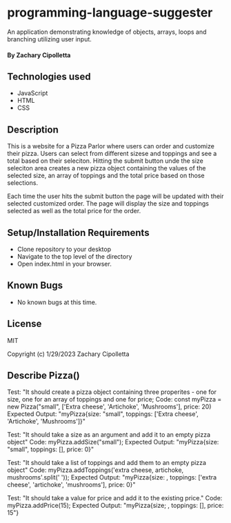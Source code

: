 # programming-language-suggester
An application demonstrating knowledge of objects, arrays, loops and branching utilizing user input.

#### By Zachary Cipolletta


## Technologies used

* JavaScript
* HTML
* CSS

## Description

This is a website for a Pizza Parlor where users can order and customize their pizza.  Users can select from different sizese and toppings and see a total based on their seleciton.  Hitting the submit button unde the size seleciton area creates a new pizza object containing the values of the selected size, an array of toppings and the total price based on those selections.

Each time the user hits the submit button the page will be updated with their selected customized order. The page will display the size and toppings selected as well as the total price for the order.


## Setup/Installation Requirements

* Clone repository to your desktop
* Navigate to the top level of the directory
* Open index.html in your browser.

## Known Bugs

 * No known bugs at this time.
 

## License
MIT

Copyright (c) 1/29/2023 Zachary Cipolletta

## Describe Pizza()

Test: "It should create a pizza object containing three properites - one for size, one for an array of toppings and one for price;
Code: const myPizza = new Pizza("small", ['Extra cheese', 'Artichoke', 'Mushrooms'], price: 20)
Expected Output: "myPizza{size: "small", toppings: ['Extra cheese', 'Artichoke', 'Mushrooms']}"

Test: "It should take a size as an argument and add it to an empty pizza object"
Code: myPizza.addSize("small");
Expected Output: "myPizza{size: "small", toppings: [], price: 0}"

Test: "It should take a list of toppings and add them to an empty pizza object"
Code: myPizza.addToppings('extra cheese, artichoke, mushrooms'.split(' '));
Expected Output: "myPizza{size: , toppings: ['extra cheese', 'artichoke', 'mushrooms'], price: 0}"

Test: "It should take a value for price and add it to the existing price."
Code: myPizza.addPrice(15);
Expected Output: "myPizza{size; , toppings: [], price: 15"}


